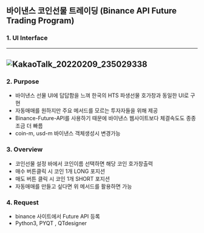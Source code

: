 ##  바이낸스 코인선물 트레이딩 (Binance API Future Trading Program)


### 1. UI Interface
----
![KakaoTalk_20220209_235029338](https://user-images.githubusercontent.com/40832965/153558802-e102a735-e89e-4f79-bb4d-29ef26cee503.png)
----


### 2. Purpose
- 바이낸스 선물 UI에 답답함을 느껴 한국의 HTS 파생선물 호가창과 동일한 UI로 구현
- 자동매매를 원하지만 주요 메서드를 모르는 투자자들을 위해 제공
- Binance-Future-API를 사용하기 때문에 바이낸스 웹사이트보다 체결속도도 종종 조금 더 빠름
- coin-m, usd-m 바이낸스 객체생성시 변경가능


### 3. Overview
- 코인선물 설정 바에서 코인이름 선택하면 해당 코인 호가창출력
- 매수 버튼클릭 시 코인 1개 LONG 포지션
- 매도 버튼 클릭 시 코인 1개 SHORT 포지션
- 자동매매를 만들고 싶다면 위 메서드를 활용하면 가능


### 4. Request
- binance 사이트에서 Future API 등록
- Python3, PYQT , QTdesigner




